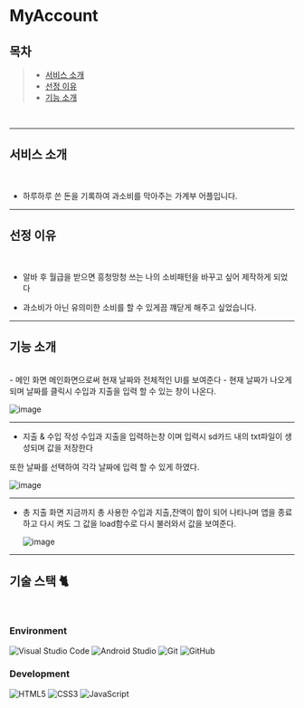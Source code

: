 # MyAccount


   ## 목차
>   + [서비스 소개](#서비스-소개)
>   + [선정 이유](#선정-이유)
>   + [기능 소개](#기능-소개)
<br/>

----
## 서비스 소개
<br/>

- 하루하루 쓴 돈을 기록하여 과소비를 막아주는 가계부 어플입니다.


----


## 선정 이유
<br/>

- 알바 후 월급을 받으면 흥청망청 쓰는 나의 소비패턴을 바꾸고 싶어 제작하게 되었다

- 과소비가 아닌 유의미한 소비를 할 수 있게끔 꺠닫게 해주고 싶었습니다.

----


## 기능 소개
<br/>
- 메인 화면
⁠메인화면으로써 현재 날짜와 전체적인 UI를 보여준다
- 현재 날짜가 나오게 되며 날짜를 클릭시 수입과 지출을 입력 할 수 있는 창이 나온다.

![image](https://github.com/BeakJW/MyAccountBook/assets/104333195/7df1e2dd-8cab-498f-a57a-52646cfce9ac)



---

- 지출 & 수입 작성
⁠수입과 지출을 입력하는창 이며 입력시 sd카드 내의 txt파일이 생성되며 값을 저장한다

또한 날짜를 선택하여 각각 날짜에 입력 할 수 있게 하였다.
  
  
![image](https://github.com/BeakJW/MyAccountBook/assets/104333195/89850abf-d17e-4fb6-9dad-4ae1b7900396)


---
- 총 지출 화면
  지금까지 총 사용한 수입과 지출,잔액이 합이 되어 나타나며 앱을 종료하고 다시 켜도 그 값을 load함수로 다시 불러와서 값을 보여준다.
  
  
  ![image](https://github.com/BeakJW/MyAccountBook/assets/104333195/b29e3dec-a2f2-480d-a1b8-04ef8f7c48da)


----

## 기술 스택 🐈
<br/>

### Environment
![Visual Studio Code](https://img.shields.io/badge/Visual%20Studio%20Code-007ACC?style=for-the-badge&logo=Visual%20Studio%20Code&logoColor=white&logoWidth=30&logoHeight=30)
![Android Studio](https://img.shields.io/badge/Android_Studio-3DDC84?style=for-the-badge&logo=Android%20Studio&logoColor=white&logoWidth=30&logoHeight=30)
![Git](https://img.shields.io/badge/Git-F05032?style=for-the-badge&logo=Git&logoColor=white&logoWidth=30&logoHeight=30)
![GitHub](https://img.shields.io/badge/GitHub-181717?style=for-the-badge&logo=GitHub&logoColor=white&logoWidth=30&logoHeight=30)

### Development
![HTML5](https://img.shields.io/badge/-HTML5-E34F26?style=for-the-badge&logo=HTML5&logoColor=white&logoWidth=30&logoHeight=30)
![CSS3](https://img.shields.io/badge/-CSS3-1572B6?style=for-the-badge&logo=CSS3&logoColor=white&logoWidth=30&logoHeight=30)
![JavaScript](https://img.shields.io/badge/JavaScript-F7DF1E?style=for-the-badge&logo=Javascript&logoColor=black&logoWidth=30&logoHeight=30)




